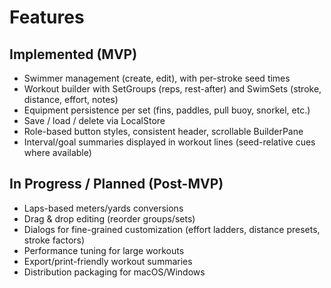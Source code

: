 # Features

## Implemented (MVP)
- Swimmer management (create, edit), with per-stroke seed times
- Workout builder with SetGroups (reps, rest-after) and SwimSets (stroke, distance, effort, notes)
- Equipment persistence per set (fins, paddles, pull buoy, snorkel, etc.)
- Save / load / delete via LocalStore
- Role-based button styles, consistent header, scrollable BuilderPane
- Interval/goal summaries displayed in workout lines (seed-relative cues where available)

## In Progress / Planned (Post-MVP)
- Laps-based meters/yards conversions
- Drag & drop editing (reorder groups/sets)
- Dialogs for fine-grained customization (effort ladders, distance presets, stroke factors)
- Performance tuning for large workouts
- Export/print-friendly workout summaries
- Distribution packaging for macOS/Windows
